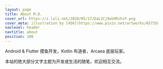 ```yaml
---
layout: page
title: About M.D.
cover_url: https://i.loli.net/2020/05/17/DaL2Cj9wVURzhiP.png
cover_meta: illustration by [456](https://www.pixiv.net/artworks/65735830)
navlevel: header
navtitle: about
position: 100
---
```


Android & Flutter 摸鱼开发，Kotlin 布道者，Arcaea 底层玩家。

本站的绝大部分文字主题为开发或生活的随笔，欢迎相互交流。